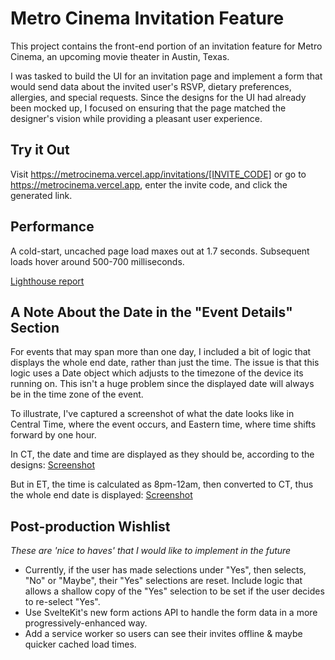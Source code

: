 # Metro Cinema Invitation Feature

This project contains the front-end portion of an invitation feature for Metro Cinema, an upcoming movie theater in Austin, Texas.

I was tasked to build the UI for an invitation page and implement a form that would send data about the invited user's RSVP, dietary preferences, allergies, and special requests. Since the designs for the UI had already been mocked up, I focused on ensuring that the page matched the designer's vision while providing a pleasant user experience.

## Try it Out

Visit https://metrocinema.vercel.app/invitations/[INVITE_CODE] or go to https://metrocinema.vercel.app, enter the invite code, and click the generated link.

## Performance

A cold-start, uncached page load maxes out at 1.7 seconds. Subsequent loads hover around 500-700 milliseconds.

[Lighthouse report](static/docs/lighthouse.pdf)

## A Note About the Date in the "Event Details" Section

For events that may span more than one day, I included a bit of logic that displays the whole end date, rather than just the time. The issue is that this logic uses a Date object which adjusts to the timezone of the device its running on. This isn't a huge problem since the displayed date will always be in the time zone of the event.

To illustrate, I've captured a screenshot of what the date looks like in Central Time, where the event occurs, and Eastern time, where time shifts forward by one hour.

In CT, the date and time are displayed as they should be, according to the designs: [Screenshot](static/docs/central.png)

But in ET, the time is calculated as 8pm-12am, then converted to CT, thus the whole end date is displayed: [Screenshot](static/docs/eastern.png)

## Post-production Wishlist

_These are 'nice to haves' that I would like to implement in the future_

-   Currently, if the user has made selections under "Yes", then selects, "No" or "Maybe", their "Yes" selections are reset. Include logic that allows a shallow copy of the "Yes" selection to be set if the user decides to re-select "Yes".
-   Use SvelteKit's new form actions API to handle the form data in a more progressively-enhanced way.
-   Add a service worker so users can see their invites offline & maybe quicker cached load times.

